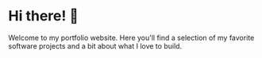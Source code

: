 # Hi there! 👋

Welcome to my portfolio website. Here you'll find a selection of my favorite software projects and a bit about what I love to build.
